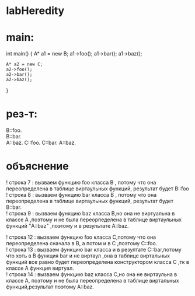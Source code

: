 # labHeredity

# main:

 int main() {
    A* a1 = new B;
    a1->foo();
    a1->bar();
    a1->baz();

    A* a2 = new C;
    a2->foo();
    a2->bar();
    a2->baz();
}

# рез-т:

B::foo.  
B::bar.  
A::baz. 
C::foo. 
C::bar. 
A::baz. 

# объяснение 
 ! строка 7 : вызваем функцию foo класса B , потому что она переопределена в таблице виртаульных функций,  результат будет B::foo    
 ! строка 8 : вызваем функцию bar класса B , потому что она переопределена в таблице виртаульных функций, результат будет B::bar.    
 ! строка 9 : вызваем функцию baz класса B,но  она не виртуальна в классе А ,поэтому и не была переорпеделена в таблице виртаульных функций "A::baz" ,поэтому и в результате A::baz. 

 ! строка 12 : вызваем функцию foo класса C,потому что она переопределена сначала в В, а потом и в С ,поэтому  C::foo.  
 ! строка 13 : вызваем функцию bar класса  и в резултате C::bar,потому что  хоть в В функция  bar и не виртаул ,она в таблице виртальных функций все равно будет переопределена конструктором класса С ,тк в классе А функция виртуал.  
 ! строка 14 : вызваем функцию baz класса C,но она не виртаульна в классе А, поэтому и не была переопределена в таблице виртальных функций,результат поэтому A::baz.  
 
